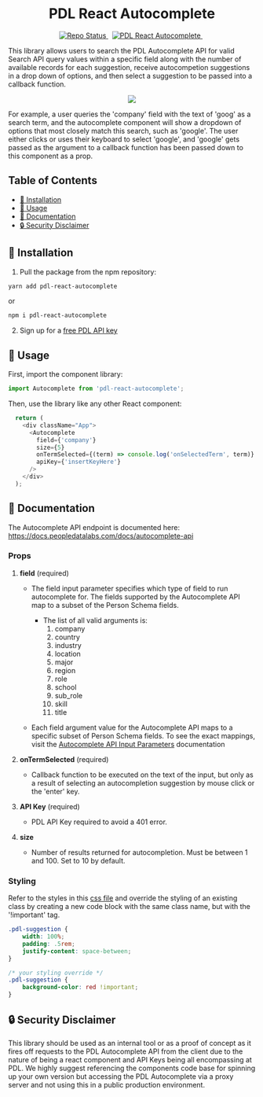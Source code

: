 <h1 align="center">PDL React Autocomplete</h1>
<p align="center">
  <a href="">
    <img src="https://img.shields.io/badge/repo%20status-Active-limegreen" alt="Repo Status">
  </a>&nbsp;
  <a href="https://www.npmjs.com/pdl-react-autocomplete">
    <img src="https://img.shields.io/npm/v/pdl-react-autocomplete.svg?logo=npm&logoColor=fff&label=NPM+package&color=limegreen" alt="PDL React Autocomplete" />
  </a>&nbsp;
</p>

This library allows users to search the PDL Autocomplete API for valid Search API query values within a specific field along with the number of available records for each suggestion, receive autocompetion suggestions in a drop down of options, and then select a suggestion to be passed into a callback function.

<p align="center">
  <img src="https://user-images.githubusercontent.com/103519873/167505702-34fc2580-1ea3-47a4-83f0-c9f5a6fb6aeb.gif"/>
</p>

For example, a user queries the 'company' field with the text of 'goog' as a search term, and the autocomplete component will show a dropdown of options that most closely match this search, such as 'google'. The user either clicks or uses their keyboard to select 'google', and 'google' gets passed as the argument to a callback function has been passed down to this component as a prop.

## Table of Contents
- [🔧 Installation](#installation)
- [🚀 Usage](#usage)
- [📘 Documentation](#documentation)
- [🔒 Security Disclaimer](#security)

## 🔧 Installation <a name="installation"></a>

1. Pull the package from the npm repository:

```bash
yarn add pdl-react-autocomplete
```
or
```bash
npm i pdl-react-autocomplete
```

2. Sign up for a [free PDL API key](https://www.peopledatalabs.com/signup)

## 🚀 Usage <a name="usage"></a>

First, import the component library:
```js
import Autocomplete from 'pdl-react-autocomplete';
```

Then, use the library like any other React component:
```js
  return (
    <div className="App">
      <Autocomplete
        field={'company'}
        size={5}
        onTermSelected={(term) => console.log('onSelectedTerm', term)}
        apiKey={'insertKeyHere'}
      />
    </div>
  );
```

## 📘 Documentation <a name="documentation"></a>
The Autocomplete API endpoint is documented here: https://docs.peopledatalabs.com/docs/autocomplete-api

### Props
1. **field** (required)
    - The field input parameter specifies which type of field to run autocomplete for. The fields supported by the Autocomplete API map to a subset of the Person Schema fields.
      - The list of all valid arguments is:
        1. company
        2. country
        3. industry
        4. location
        5. major
        6. region
        7. role
        8. school
        9. sub_role
        10. skill
        11. title

    - Each field argument value for the Autocomplete API maps to a specific subset of Person Schema fields. To see the exact mappings, visit the [Autocomplete API Input Parameters](https://docs.peopledatalabs.com/docs/input-parameters-autocomplete-api) documentation

2. **onTermSelected** (required)
    - Callback function to be executed on the text of the input, but only as a result of selecting an autocompletion suggestion by mouse click or the 'enter' key.

3. **API Key** (required)
    - PDL API Key required to avoid a 401 error.

4. **size**
    - Number of results returned for autocompletion. Must be between 1 and 100. Set to 10 by default.

### Styling
Refer to the styles in this [css file](https://github.com/peopledatalabs/pdl-react-autocomplete/blob/first/src/index.css) and override the styling of an existing class by creating a new code block with the same class name, but with the '!important' tag.
```css
.pdl-suggestion {
    width: 100%;
    padding: .5rem;
    justify-content: space-between;
}

/* your styling override */
.pdl-suggestion {
    background-color: red !important;
}
```

## 🔒 Security Disclaimer <a name="security"></a>
This library should be used as an internal tool or as a proof of concept as it fires off requests to the PDL Autocomplete API from the client due to the nature of being a react component and API Keys being all encompassing at PDL.  We highly suggest referencing the components code base for spinning up your own version but accessing the PDL Autocomplete via a proxy server and not using this in a public production environment.
